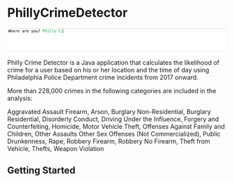 # PhillyCrimeDetector

![GIF](https://github.com/TierraSharae/Philly-Crime-Detector/blob/master/img/demo.gif)

Philly Crime Detector is a Java application that calculates the likelihood of crime for a user based on his or her location and the time of day using Philadelphia Police Department crime incidents from 2017 onward.

More than 228,000 crimes in the following categories are included in the analysis:

Aggravated Assault Firearm, Arson, Burglary Non-Residential, Burglary Residential, Disorderly Conduct, Driving Under the Influence, Forgery and Counterfeiting, Homicide, Motor Vehicle Theft, Offenses Against Family and Children, Other Assaults
Other Sex Offenses (Not Commercialized), Public Drunkenness, Rape, Robbery Firearm, Robbery No Firearm, Theft from Vehicle,  Thefts, Weapon Violation

## Getting Started
